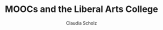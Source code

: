 ---
layout: leaf-node
title: "MOOCs and the Liberal Arts College"
title-url: "http://jolt.merlot.org/vol9no2/scholz_0613.htm"
author: "Claudia Scholz"
groups: technologies
categories: moocs
topics: scholarly-readings
summary: >
    This paper examines lessons based on the experience of small liberal arts colleges in
    the United States.  What are the best tools, approaches, and structures emerging from
    the existing MOOC environment capable of positively impacting the use of MOOCs
    for small liberal arts colleges?
cite: >
    Scholz, C. W. (2013). MOOCs and the liberal arts college. Journal of Online Learning and Teaching, 9(2), 249.
    Retrieved April 15, 2017 from: http://jolt.merlot.org/vol9no2/scholz_0613.htm
pub-date: 2013-06-01
added-date: 2017-04-15
resource-type: external-page
---